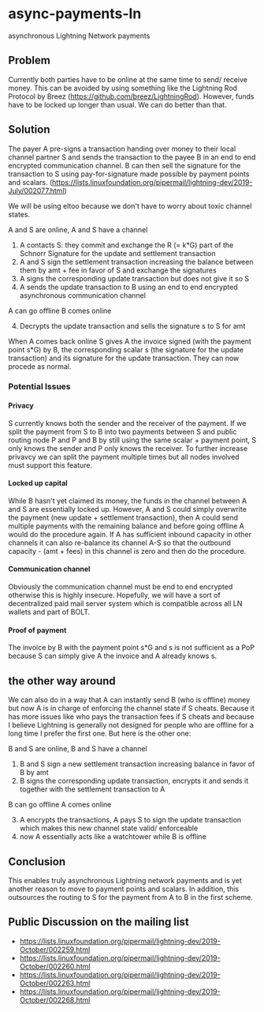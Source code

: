 # async-payments-ln
asynchronous Lightning Network payments

## Problem
Currently both parties have to be online at the same time to send/ receive money. This can be avoided by using something like the Lightning Rod Protocol by Breez (https://github.com/breez/LightningRod). However, funds have to be locked up longer than usual. We can do better than that. 

## Solution
The payer A pre-signs a transaction handing over money to their local channel partner S and sends the transaction to the payee B in an end to end encrypted communication channel. B can then sell the signature for the transaction to S using pay-for-signature made possible by payment points and scalars. (https://lists.linuxfoundation.org/pipermail/lightning-dev/2019-July/002077.html)

We will be using eltoo because we don't have to worry about toxic channel states.

A and S are online, A and S have a channel 
1. A contacts S: they commit and exchange the R (= k*G) part of the Schnorr Signature for the update and settlement transaction 
2. A and S sign the settlement transaction increasing the balance between them by amt + fee in favor of S and exchange the signatures
3. A signs the corresponding update transaction but does not give it so S 
4. A sends the update transaction to B using an end to end encrypted asynchronous communication channel

A can go offline
B comes online

4. Decrypts the update transaction and sells the signature s to S for amt   

When A comes back online S gives A the invoice signed (with the payment point s*G) by B, the corresponding scalar s (the signature for the update transaction) and its signature for the update transaction. They can now procede as normal.  

### Potential Issues

#### Privacy
S currently knows both the sender and the receiver of the payment. If we split the payment from S to B into two payments between S and public routing node P and P and B by still using the same scalar + payment point, S only knows the sender and P only knows the receiver. To further increase privavcy we can split the payment multiple times but all nodes involved must support this feature.

#### Locked up capital
While B hasn't yet claimed its money, the funds in the channel between A and S are essentially locked up. However, A and S could simply overwrite the payment (new update + settlement transaction), then A could send multiple payments with the remaining balance and before going offline A would do the procedure again. If A has sufficient inbound capacity in other channels it can also re-balance its channel A-S so that the outbound capacity - (amt + fees) in this channel is zero and then do the procedure.

#### Communication channel
Obviously the communication channel must be end to end encrypted otherwise this is highly insecure. Hopefully, we will have a sort of decentralized paid mail server system which is compatible across all LN wallets and part of BOLT.

#### Proof of payment 
The invoice by B with the payment point s*G and s is not sufficient as a PoP because S can simply give A the invoice and A already knows s.  

## the other way around
We can also do in a way that A can instantly send B (who is offline) money but now A is in charge of enforcing the channel state if S cheats. Because it has more issues like who pays the transaction fees if S cheats and because I believe Lightning is generally not designed for people who are offline for a long time I prefer the first one. But here is the other one:

B and S are online, B and S have a channel 
 
1. B and S sign a new settlement transaction increasing balance in favor of B by amt
2. B signs the corresponding update transaction, encrypts it and sends it together with the settlement transaction to A 

B can go offline
A comes online

3. A encrypts the transactions, A pays S to sign the update transaction which makes this new channel state valid/ enforceable
4. now A essentially acts like a watchtower while B is offline

## Conclusion

This enables truly asynchronous Lightning network payments and is yet another reason to move to payment points and scalars. In addition, this outsources the routing to S for the payment from A to B in the first scheme.


## Public Discussion on the mailing list
- https://lists.linuxfoundation.org/pipermail/lightning-dev/2019-October/002259.html
- https://lists.linuxfoundation.org/pipermail/lightning-dev/2019-October/002260.html
- https://lists.linuxfoundation.org/pipermail/lightning-dev/2019-October/002263.html
- https://lists.linuxfoundation.org/pipermail/lightning-dev/2019-October/002268.html
